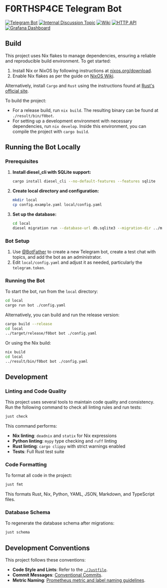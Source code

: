 # F0RTHSP4CE Telegram Bot

<p>
<a href="https://t.me/F0RTHSP4CE_bot"><img alt="Telegram Bot" src="https://img.shields.io/badge/Telegram-%40F0RTHSP4CE__bot-blue?logo=telegram"></a>
<a href="https://t.me/c/1900643629/7882"><img alt="Internal Discussion Topic" src="https://img.shields.io/badge/Internal_Discussion_Topic-Internal_issue_bot-blue?logo=data%3Aimage%2Fgif%3Bbase64%2CR0lGODlhEAAQAPQBAAAAAAEBASoUBQENN0sLA28TA05REn9%2BGwEVUQIaY4kYBLJICX6CGYuKHZ2cIbmaKamqIv%2BhHtTSK%2FP0MgIkijMviAAAAAAAAAAAAAAAAAAAAAAAAAAAAAAAAAAAAAAAACH5BAEAAAAALAAAAAAQABAAAAVWICCOQRmMKGmuKRAka3ySAwXLs2siFIKLsgRFppPVBrhkJRkrLCIPA7OgCDQmDImgVCQoCAEDRCJxcHWFQkkwmUhNIwHYdJ00pCicQzI55FRELYB%2FIiEAOw%3D%3D"></a>
<a href="https://wiki.f0rth.space/en/residents/telegram-bot"><img alt="Wiki" src="https://img.shields.io/badge/Wiki-Project_Page-blue?logo=wikidotjs"></a>
<a href="http://10.0.24.18:42777"><img alt="HTTP API" src="https://img.shields.io/badge/HTTP_API-10.0.24.18%3A42777-blue?logo=openapiinitiative"></a>
<a href="https://grafana.lo.f0rth.space/d/cbdbf909-7f4d-409b-9e6d-07dff89b3a10/botka"><img alt="Grafana Dashboard" src="https://img.shields.io/badge/Grafana_Dashboard-Botka-blue?logo=grafana"></a>
<img alt "License: Unlicense OR MIT" src="https://img.shields.io/badge/License-Unlicense%20OR%20MIT-blue?logo=unlicense">
</p>

## Build

This project uses Nix flakes to manage dependencies, ensuring a reliable and reproducible build environment. To get started:

1. Install Nix or NixOS by following instructions at [nixos.org/download](https://nixos.org/download).
2. Enable Nix flakes as per the guide on [NixOS Wiki](https://nixos.wiki/wiki/Flakes#Enable_flakes).

Alternatively, install `Cargo` and `Rust` using the instructions found at [Rust's official site](https://doc.rust-lang.org/cargo/getting-started/installation.html).

To build the project:

- For a release build, run `nix build`. The resulting binary can be found at `./result/bin/f0bot`.
- For setting up a development environment with necessary dependencies, run `nix develop`. Inside this environment, you can compile the project with `cargo build`.

## Running the Bot Locally

### Prerequisites

1. **Install diesel_cli with SQLite support:**
   ```bash
   cargo install diesel_cli --no-default-features --features sqlite
   ```

2. **Create local directory and configuration:**
   ```bash
   mkdir local
   cp config.example.yaml local/config.yaml
   ```

3. **Set up the database:**
   ```bash
   cd local
   diesel migration run --database-url db.sqlite3 --migration-dir ../migrations
   ```

### Bot Setup

1. Use [@BotFather](https://t.me/BotFather) to create a new Telegram bot, create a test chat with topics, and add the bot as an administrator.
2. Edit `local/config.yaml` and adjust it as needed, particularly the `telegram.token`.

### Running the Bot

To start the bot, run from the `local` directory:
```bash
cd local
cargo run bot ./config.yaml
```

Alternatively, you can build and run the release version:
```bash
cargo build --release
cd local
../target/release/f0bot bot ./config.yaml
```

Or using the Nix build:
```bash
nix build
cd local
../result/bin/f0bot bot ./config.yaml
```

## Development

### Linting and Code Quality

This project uses several tools to maintain code quality and consistency. Run the following command to check all linting rules and run tests:

```bash
just check
```

This command performs:
- **Nix linting**: `deadnix` and `statix` for Nix expressions
- **Python linting**: `mypy` type checking and `ruff` linting
- **Rust linting**: `cargo clippy` with strict warnings enabled
- **Tests**: Full Rust test suite

### Code Formatting

To format all code in the project:

```bash
just fmt
```

This formats Rust, Nix, Python, YAML, JSON, Markdown, and TypeScript files.

### Database Schema

To regenerate the database schema after migrations:

```bash
just schema
```

## Development Conventions

This project follows these conventions:

- **Code Style and Lints**: Refer to the [`./Justfile`](./Justfile).
- **Commit Messages**: [Conventional Commits](https://www.conventionalcommits.org/en/v1.0.0/).
- **Metric Naming**: [Prometheus metric and label naming guidelines](https://prometheus.io/docs/practices/naming/).
